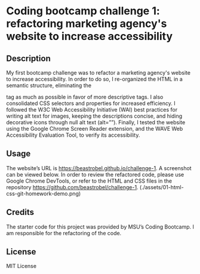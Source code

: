 # Coding bootcamp challenge 1: refactoring marketing agency's website to increase accessibility

## Description

My first bootcamp challenge was to refactor a marketing agency's website to increase accessibility. In order to do so, I re-organized the HTML in a semantic structure, eliminating the <div> tag as much as possible in favor of more descriptive tags. I also consolidated CSS selectors and properties for increased efficiency. I followed the W3C Web Accessibility Initiative (WAI) best practices for writing alt text for images, keeping the descriptions concise, and hiding decorative icons through null alt text (alt=””). Finally, I tested the website using the Google Chrome Screen Reader extension, and the WAVE Web Accessibility Evaluation Tool, to verify its accessibility.

## Usage

The website’s URL is https://beastrobel.github.io/challenge-1. A screenshot can be viewed below. In order to review the refactored code, please use Google Chrome DevTools, or refer to the HTML and CSS files in the repository https://github.com/beastrobel/challenge-1.
(./assets/01-html-css-git-homework-demo.png)

## Credits

The starter code for this project was provided by MSU’s Coding Bootcamp. I am responsible for the refactoring of the code.

## License

MIT License
